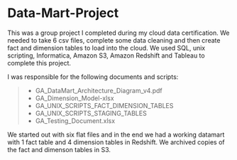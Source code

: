 # Data-Mart-Project
This was a group project I  completed during my cloud data certification. We needed to take 6 csv files, complete some data cleaning and then create fact and dimension tables to load into the cloud. We used SQL, unix scripting, Informatica, Amazon S3, Amazon Redshift and Tableau to complete this project. 

I was responsible for the following documents and scripts: <br>
> - GA_DataMart_Architecture_Diagram_v4.pdf <br>
> - GA_Dimension_Model-xlsx <br>
> - GA_UNIX_SCRIPTS_FACT_DIMENSION_TABLES <br>
> - GA_UNIX_SCRIPTS_STAGING_TABLES <br>
> - GA_Testing_Document.xlsx

We started out with six flat files and in the end we had a working datamart with 1 fact table and 4 dimension tables in Redshift. We archived copies of the fact and dimenson tables in S3.
